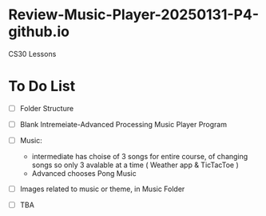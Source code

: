 # Review-Music-Player-20250131-P4-github.io
CS30 Lessons

# To Do List

  - [ ] Folder Structure
  - [ ] Blank Intremeiate-Advanced Processing Music
 Player Program
  - [ ] Music:
    - intermediate has choise of 3 songs for entire course, of changing songs so only 3 
    avalable at a time ( Weather app & TicTacToe )
    - Advanced chooses Pong Music
  - [ ] Images related to music or theme, in Music Folder
  - [ ] TBA
 
